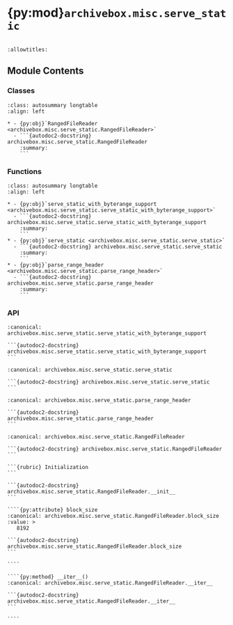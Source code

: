 # {py:mod}`archivebox.misc.serve_static`

```{py:module} archivebox.misc.serve_static
```

```{autodoc2-docstring} archivebox.misc.serve_static
:allowtitles:
```

## Module Contents

### Classes

````{list-table}
:class: autosummary longtable
:align: left

* - {py:obj}`RangedFileReader <archivebox.misc.serve_static.RangedFileReader>`
  - ```{autodoc2-docstring} archivebox.misc.serve_static.RangedFileReader
    :summary:
    ```
````

### Functions

````{list-table}
:class: autosummary longtable
:align: left

* - {py:obj}`serve_static_with_byterange_support <archivebox.misc.serve_static.serve_static_with_byterange_support>`
  - ```{autodoc2-docstring} archivebox.misc.serve_static.serve_static_with_byterange_support
    :summary:
    ```
* - {py:obj}`serve_static <archivebox.misc.serve_static.serve_static>`
  - ```{autodoc2-docstring} archivebox.misc.serve_static.serve_static
    :summary:
    ```
* - {py:obj}`parse_range_header <archivebox.misc.serve_static.parse_range_header>`
  - ```{autodoc2-docstring} archivebox.misc.serve_static.parse_range_header
    :summary:
    ```
````

### API

````{py:function} serve_static_with_byterange_support(request, path, document_root=None, show_indexes=False)
:canonical: archivebox.misc.serve_static.serve_static_with_byterange_support

```{autodoc2-docstring} archivebox.misc.serve_static.serve_static_with_byterange_support
```
````

````{py:function} serve_static(request, path, **kwargs)
:canonical: archivebox.misc.serve_static.serve_static

```{autodoc2-docstring} archivebox.misc.serve_static.serve_static
```
````

````{py:function} parse_range_header(header, resource_size)
:canonical: archivebox.misc.serve_static.parse_range_header

```{autodoc2-docstring} archivebox.misc.serve_static.parse_range_header
```
````

`````{py:class} RangedFileReader(file_like, start=0, stop=float('inf'), block_size=None)
:canonical: archivebox.misc.serve_static.RangedFileReader

```{autodoc2-docstring} archivebox.misc.serve_static.RangedFileReader
```

```{rubric} Initialization
```

```{autodoc2-docstring} archivebox.misc.serve_static.RangedFileReader.__init__
```

````{py:attribute} block_size
:canonical: archivebox.misc.serve_static.RangedFileReader.block_size
:value: >
   8192

```{autodoc2-docstring} archivebox.misc.serve_static.RangedFileReader.block_size
```

````

````{py:method} __iter__()
:canonical: archivebox.misc.serve_static.RangedFileReader.__iter__

```{autodoc2-docstring} archivebox.misc.serve_static.RangedFileReader.__iter__
```

````

`````
